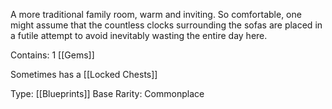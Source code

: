 A more traditional family room, warm and inviting. So comfortable, one might assume that the countless clocks surrounding the sofas are placed in a futile attempt to avoid inevitably wasting the entire day here.

Contains: 1 [[Gems]]

Sometimes has a [[Locked Chests]]

Type: [[Blueprints]]
Base Rarity: Commonplace